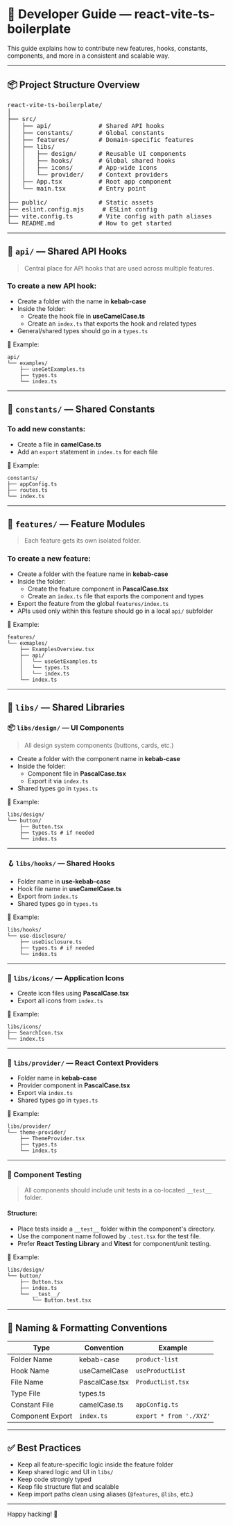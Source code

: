 # 🧰 Developer Guide — react-vite-ts-boilerplate

This guide explains how to contribute new features, hooks, constants, components, and more in a consistent and scalable
way.

---

## 📦 Project Structure Overview

<pre>
react-vite-ts-boilerplate/
│
├── src/
│   ├── api/             # Shared API hooks
│   ├── constants/       # Global constants
│   ├── features/        # Domain-specific features
│   ├── libs/
│   │   ├── design/      # Reusable UI components
│   │   ├── hooks/       # Global shared hooks
│   │   ├── icons/       # App-wide icons
│   │   └── provider/    # Context providers
│   ├── App.tsx          # Root app component
│   └── main.tsx         # Entry point
│
├── public/              # Static assets
├── eslint.config.mjs     # ESLint config
├── vite.config.ts       # Vite config with path aliases
└── README.md            # How to get started
</pre>

---

## 🔌 `api/` — Shared API Hooks

> Central place for API hooks that are used across multiple features.

### To create a new API hook:

- Create a folder with the name in **kebab-case**
- Inside the folder:
    - Create the hook file in **useCamelCase.ts**
    - Create an `index.ts` that exports the hook and related types
- General/shared types should go in a `types.ts`

📁 Example:

```
api/
└── examples/
    ├── useGetExamples.ts
    ├── types.ts
    └── index.ts
```

---

## 📌 `constants/` — Shared Constants

### To add new constants:

- Create a file in **camelCase.ts**
- Add an `export` statement in `index.ts` for each file

📁 Example:

```
constants/
├── appConfig.ts
├── routes.ts
└── index.ts
```

---

## 🧩 `features/` — Feature Modules

> Each feature gets its own isolated folder.

### To create a new feature:

- Create a folder with the feature name in **kebab-case**
- Inside the folder:
    - Create the feature component in **PascalCase.tsx**
    - Create an `index.ts` file that exports the component and types
- Export the feature from the global `features/index.ts`
- APIs used only within this feature should go in a local `api/` subfolder

📁 Example:

```
features/
└── exmaples/
    ├── ExamplesOverview.tsx
    ├── api/
    │   └── useGetExamples.ts
    │   └── types.ts
    │   └── index.ts
    └── index.ts
```

---

## 🧱 `libs/` — Shared Libraries

### 📦 `libs/design/` — UI Components

> All design system components (buttons, cards, etc.)

- Create a folder with the component name in **kebab-case**
- Inside the folder:
    - Component file in **PascalCase.tsx**
    - Export it via `index.ts`
- Shared types go in `types.ts`

📁 Example:

```
libs/design/
└── button/
    ├── Button.tsx
    ├── types.ts # if needed
    └── index.ts
```

---

### 🪝 `libs/hooks/` — Shared Hooks

- Folder name in **use-kebab-case**
- Hook file name in **useCamelCase.ts**
- Export from `index.ts`
- Shared types go in `types.ts`

📁 Example:

```
libs/hooks/
└── use-disclosure/
    ├── useDisclosure.ts
    ├── types.ts # if needed
    └── index.ts
```

---

### 🎨 `libs/icons/` — Application Icons

- Create icon files using **PascalCase.tsx**
- Export all icons from `index.ts`

📁 Example:

```
libs/icons/
├── SearchIcon.tsx
└── index.ts
```

---

### 🧪 `libs/provider/` — React Context Providers

- Folder name in **kebab-case**
- Provider component in **PascalCase.tsx**
- Export via `index.ts`
- Shared types go in `types.ts`

📁 Example:

```
libs/provider/
└── theme-provider/
    ├── ThemeProvider.tsx
    ├── types.ts
    └── index.ts
```

---

### 🧪 Component Testing

> All components should include unit tests in a co-located `__test__` folder.

#### Structure:

- Place tests inside a `__test__` folder within the component's directory.
- Use the component name followed by `.test.tsx` for the test file.
- Prefer **React Testing Library** and **Vitest** for component/unit testing.

📁 Example:

```
libs/design/
└── button/
    ├── Button.tsx
    ├── index.ts
    └── __test__/
        └── Button.test.tsx
```

---

## 🧼 Naming & Formatting Conventions

| Type             | Convention     | Example                 |
|------------------|----------------|-------------------------|
| Folder Name      | kebab-case     | `product-list`          |
| Hook Name        | useCamelCase   | `useProductList`        |
| File Name        | PascalCase.tsx | `ProductList.tsx`       |
| Type File        | types.ts       |                         |
| Constant File    | camelCase.ts   | `appConfig.ts`          |
| Component Export | `index.ts`     | `export * from './XYZ'` |

---

## ✅ Best Practices

- Keep all feature-specific logic inside the feature folder
- Keep shared logic and UI in `libs/`
- Keep code strongly typed
- Keep file structure flat and scalable
- Keep import paths clean using aliases (`@features`, `@libs`, etc.)

---

Happy hacking! 🚀
